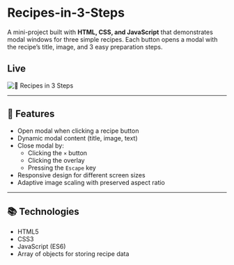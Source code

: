 # Recipes-in-3-Steps
A mini-project built with **HTML, CSS, and JavaScript** that demonstrates modal windows for three simple recipes.   Each button opens a modal with the recipe’s title, image, and 3 easy preparation steps.

## Live

![🍳 Recipes in 3 Steps](link-to-image-or-gif)  


---

## 🚀 Features

- Open modal when clicking a recipe button
- Dynamic modal content (title, image, text)
- Close modal by:
  - Clicking the `×` button
  - Clicking the overlay
  - Pressing the `Escape` key
- Responsive design for different screen sizes
- Adaptive image scaling with preserved aspect ratio

---

## 📚 Technologies

- HTML5  
- CSS3  
- JavaScript (ES6)  
- Array of objects for storing recipe data  
